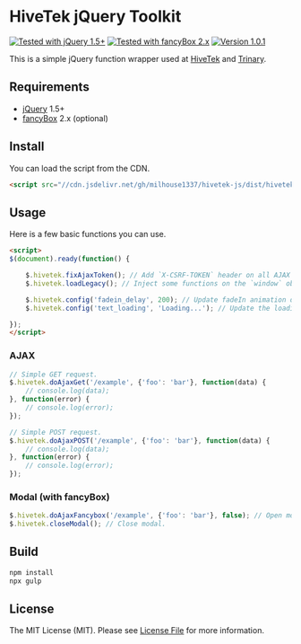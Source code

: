 # HiveTek jQuery Toolkit

[![Tested with jQuery 1.5+](https://img.shields.io/badge/jQuery-1.5+-0769AD.svg)](https://jquery.com/)
[![Tested with fancyBox 2.x](https://img.shields.io/badge/fancyBox-2.x-FF5268.svg)](https://fancyapps.com/fancybox/)
[![Version 1.0.1](https://img.shields.io/badge/Version-1.0.1-success.svg)](#)

This is a simple jQuery function wrapper used at [HiveTek](https://www.hivetek.com/) and [Trinary](https://www.trinary.ca/).

## Requirements

- [jQuery](https://jquery.com/) 1.5+
- [fancyBox](https://fancyapps.com/fancybox/) 2.x (optional)

## Install

You can load the script from the CDN.

```html
<script src="//cdn.jsdelivr.net/gh/milhouse1337/hivetek-js/dist/hivetek.min.js"></script>
```

## Usage

Here is a few basic functions you can use.

```html
<script>
$(document).ready(function() {

    $.hivetek.fixAjaxToken(); // Add `X-CSRF-TOKEN` header on all AJAX requests.
    $.hivetek.loadLegacy(); // Inject some functions on the `window` object.

    $.hivetek.config('fadein_delay', 200); // Update fadeIn animation delay.
    $.hivetek.config('text_loading', 'Loading...'); // Update the loading text.

});
</script>
```

### AJAX

```javascript
// Simple GET request.
$.hivetek.doAjaxGet('/example', {'foo': 'bar'}, function(data) {
    // console.log(data);
}, function(error) {
    // console.log(error);
});
```

```javascript
// Simple POST request.
$.hivetek.doAjaxPOST('/example', {'foo': 'bar'}, function(data) {
    // console.log(data);
}, function(error) {
    // console.log(error);
});
```

### Modal (with fancyBox)

```javascript
$.hivetek.doAjaxFancybox('/example', {'foo': 'bar'}, false); // Open modal.
$.hivetek.closeModal(); // Close modal.
```

## Build

```bash
npm install
npx gulp
```

## License

The MIT License (MIT). Please see [License File](LICENSE.md) for more information.
